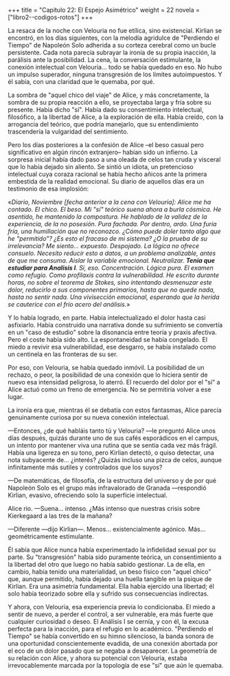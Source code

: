 +++
title = "Capítulo 22: El Espejo Asimétrico"
weight = 22
novela = ["libro2--codigos-rotos"]
+++

La resaca de la noche con Velouria no fue etílica, sino existencial. Kirlian se encontró, en los días siguientes, con la melodía agridulce de "Perdiendo el Tiempo" de Napoleón Solo adherida a su corteza cerebral como un bucle persistente. Cada nota parecía subrayar la ironía de su propia inacción, la parálisis ante la posibilidad. La cena, la conversación estimulante, la conexión intelectual con Velouria... todo se había quedado en eso. No hubo un impulso superador, ninguna transgresión de los límites autoimpuestos. Y él sabía, con una claridad que le quemaba, por qué.

La sombra de "aquel chico del viaje" de Alice, y más concretamente, la sombra de su propia reacción a ello, se proyectaba larga y fría sobre su presente. Había dicho "sí". Había dado su consentimiento intelectual, filosófico, a la libertad de Alice, a la exploración de ella. Había creído, con la arrogancia del teórico, que podría manejarlo, que su entendimiento trascendería la vulgaridad del sentimiento.

Pero los días posteriores a la confesión de Alice –el beso casual pero significativo en algún rincón extranjero– habían sido un infierno. La sorpresa inicial había dado paso a una oleada de celos tan cruda y visceral que lo había dejado sin aliento. Se sintió un idiota, un pretencioso intelectual cuya coraza racional se había hecho añicos ante la primera embestida de la realidad emocional. Su diario de aquellos días era un testimonio de esa implosión:

«*Diario, Noviembre [fecha anterior a la cena con Velouria]:*
*Alice me ha contado. El chico. El beso. Mi "sí" teórico suena ahora a burla cósmica. He asentido, he mantenido la compostura. He hablado de la validez de la experiencia, de la no posesión. Pura fachada. Por dentro, ardo. Una furia fría, una humillación que no reconozco. ¿Cómo puede doler tanto algo que he "permitido"? ¿Es esto el fracaso de mi sistema? ¿O la prueba de su irrelevancia? Me siento… expuesto. Despojado. La lógica no ofrece consuelo. Necesito reducir esto a datos, a un problema analizable, antes de que me consuma. Aislar la variable emocional. Neutralizar. **Tenia que estudiar para Analisis I**. Sí, eso. Concentración. Lógica pura. El examen como refugio. Como profilaxis contra la vulnerabilidad. He escrito durante horas, no sobre el teorema de Stokes, sino intentando desmenuzar este dolor, reducirlo a sus componentes primarios, hasta que no quede nada, hasta no sentir nada. Una vivisección emocional, esperando que la herida se cauterice con el frío acero del análisis.*»

Y lo había logrado, en parte. Había intelectualizado el dolor hasta casi asfixiarlo. Había construido una narrativa donde su sufrimiento se convertía en un "caso de estudio" sobre la disonancia entre teoría y praxis afectiva. Pero el coste había sido alto. La espontaneidad se había congelado. El miedo a revivir esa vulnerabilidad, ese desgarro, se había instalado como un centinela en las fronteras de su ser.

Por eso, con Velouria, se había quedado inmóvil. La posibilidad de un rechazo, o peor, la posibilidad de una conexión que lo hiciera sentir de nuevo esa intensidad peligrosa, lo aterró. El recuerdo del dolor por el "sí" a Alice actuó como un freno de emergencia. No se permitiría volver a ese lugar.

La ironía era que, mientras él se debatía con estos fantasmas, Alice parecía genuinamente curiosa por su nueva conexión intelectual.

—Entonces, ¿de qué habláis tanto tú y Velouria? —le preguntó Alice unos días después, quizás durante uno de sus cafés esporádicos en el campus, un intento por mantener viva una rutina que se sentía cada vez más frágil. Había una ligereza en su tono, pero Kirlian detectó, o quiso detectar, una nota subyacente de... ¿interés? ¿Quizás incluso una pizca de celos, aunque infinitamente más sutiles y controlados que los suyos?

—De matemáticas, de filosofía, de la estructura del universo y de por qué Napoleón Solo es el grupo más infravalorado de Granada —respondió Kirlian, evasivo, ofreciendo solo la superficie intelectual.

Alice rio. —Suena... intenso. ¿Más intenso que nuestras crisis sobre Kierkegaard a las tres de la mañana?

—Diferente —dijo Kirlian—. Menos… existencialmente agónico. Más… geométricamente estimulante.

Él sabía que Alice nunca había experimentado la infidelidad sexual por su parte. Su "transgresión" había sido puramente teórica, un consentimiento a la libertad del otro que luego no había sabido gestionar. La de ella, en cambio, había tenido una materialidad, un beso físico con "aquel chico" que, aunque permitido, había dejado una huella tangible en la psique de Kirlian. Era una asimetría fundamental. Ella había ejercido una libertad; él solo había teorizado sobre ella y sufrido sus consecuencias indirectas.

Y ahora, con Velouria, esa experiencia previa lo condicionaba. El miedo a sentir de nuevo, a perder el control, a ser vulnerable, era más fuerte que cualquier curiosidad o deseo. El Análisis I se cernía, y con él, la excusa perfecta para la inacción, para el refugio en lo académico. "Perdiendo el Tiempo" se había convertido en su himno silencioso, la banda sonora de una oportunidad conscientemente evadida, de una conexión abortada por el eco de un dolor pasado que se negaba a desaparecer. La geometría de su relación con Alice, y ahora su potencial con Velouria, estaba irrevocablemente marcada por la topología de ese "sí" que aún le quemaba.